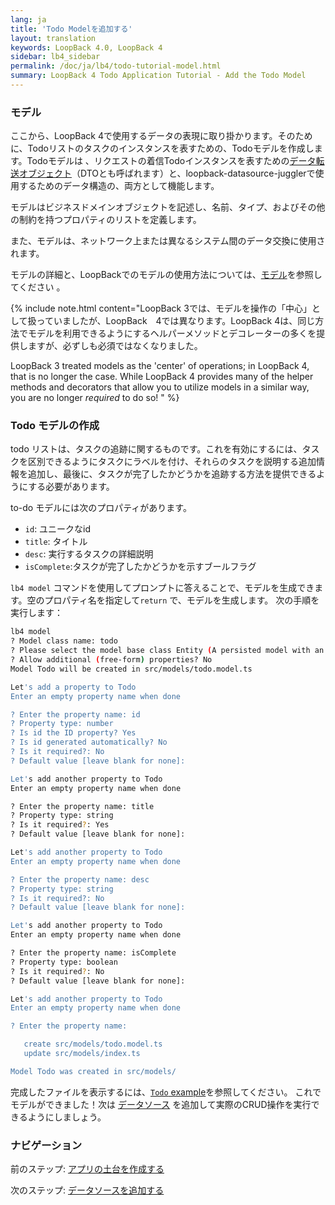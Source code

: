 ```yaml
---
lang: ja
title: 'Todo Modelを追加する'
layout: translation
keywords: LoopBack 4.0, LoopBack 4
sidebar: lb4_sidebar
permalink: /doc/ja/lb4/todo-tutorial-model.html
summary: LoopBack 4 Todo Application Tutorial - Add the Todo Model
---
```


### モデル

ここから、LoopBack 4で使用するデータの表現に取り掛かります。そのために、Todoリストのタスクのインスタンスを表すための、Todoモデルを作成します。Todoモデルは 、リクエストの着信Todoインスタンスを表すための[データ転送オブジェクト](https://en.wikipedia.org/wiki/Data_transfer_object)（DTOとも呼ばれます）と、loopback-datasource-jugglerで使用するためのデータ構造の、両方として機能します。

モデルはビジネスドメインオブジェクトを記述し、名前、タイプ、およびその他の制約を持つプロパティのリストを定義します。

また、モデルは、ネットワーク上または異なるシステム間のデータ交換に使用されます。

モデルの詳細と、LoopBackでのモデルの使用方法については、[モデル](../../Model.md)を参照してください 。

{% include note.html content="LoopBack 3では、モデルを操作の「中心」として扱っていましたが、LoopBack　4では異なります。LoopBack 4は、同じ方法でモデルを利用できるようにするヘルパーメソッドとデコレーターの多くを提供しますが、必ずしも必須ではなくなりました。


LoopBack 3 treated models as the 'center' of operations; in LoopBack 4, that is no longer the case. While LoopBack 4 provides many of the helper methods and decorators that allow you to utilize models in a similar way, you are no longer _required_ to do so!
" %}

### Todo モデルの作成

todo リストは、タスクの追跡に関するものです。これを有効にするには、タスクを区別できるようにタスクにラベルを付け、それらのタスクを説明する追加情報を追加し、最後に、タスクが完了したかどうかを追跡する方法を提供できるようにする必要があります。

to-do モデルには次のプロパティがあります。

- `id`: ユニークなid
- `title`: タイトル
- `desc`: 実行するタスクの詳細説明
- `isComplete`:タスクが完了したかどうかを示すブールフラグ

`lb4 model` コマンドを使用してプロンプトに答えることで、モデルを生成できます。空のプロパティ名を指定して`return` で、モデルを生成します。
次の手順を実行します：

```sh
lb4 model
? Model class name: todo
? Please select the model base class Entity (A persisted model with an ID)
? Allow additional (free-form) properties? No
Model Todo will be created in src/models/todo.model.ts

Let's add a property to Todo
Enter an empty property name when done

? Enter the property name: id
? Property type: number
? Is id the ID property? Yes
? Is id generated automatically? No
? Is it required?: No
? Default value [leave blank for none]:

Let's add another property to Todo
Enter an empty property name when done

? Enter the property name: title
? Property type: string
? Is it required?: Yes
? Default value [leave blank for none]:

Let's add another property to Todo
Enter an empty property name when done

? Enter the property name: desc
? Property type: string
? Is it required?: No
? Default value [leave blank for none]:

Let's add another property to Todo
Enter an empty property name when done

? Enter the property name: isComplete
? Property type: boolean
? Is it required?: No
? Default value [leave blank for none]:

Let's add another property to Todo
Enter an empty property name when done

? Enter the property name:

   create src/models/todo.model.ts
   update src/models/index.ts

Model Todo was created in src/models/
```

完成したファイルを表示するには、[`Todo` example](https://github.com/strongloop/loopback-next/blob/master/examples/todo/src/models/todo.model.ts)を参照してください。
これでモデルができました！次は
[データソース](todo-tutorial-datasource.md) を追加して実際のCRUD操作を実行できるようにしましょう。

### ナビゲーション

前のステップ: [アプリの土台を作成する](todo-tutorial-scaffolding.md)

次のステップ: [データソースを追加する](todo-tutorial-datasource.md)
